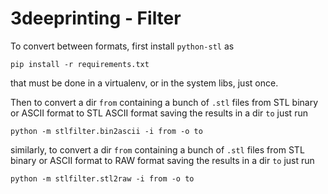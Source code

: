 # 3deeprinting - Filter

To convert between formats, first install `python-stl` as

    pip install -r requirements.txt

that must be done in a virtualenv, or in the system libs, just once.

Then to convert a dir `from` containing a bunch of `.stl` files from STL binary
or ASCII format to STL ASCII format saving the results in a dir `to` just run

    python -m stlfilter.bin2ascii -i from -o to

similarly, to convert a dir `from` containing a bunch of `.stl` files from STL
binary or ASCII format to RAW format saving the results in a dir `to` just run

    python -m stlfilter.stl2raw -i from -o to
